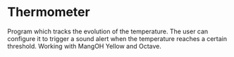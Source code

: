 # Thermometer
 Program which tracks the evolution of the temperature. The user can configure it to trigger a sound alert when the temperature reaches a certain threshold. Working with MangOH Yellow and Octave.
